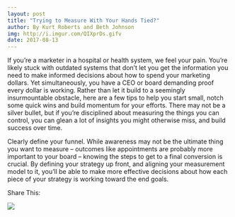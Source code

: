 ```yaml
---
layout: post
title: "Trying to Measure With Your Hands Tied?"
author: By Kurt Roberts and Beth Johnson
img: http://i.imgur.com/QIXprDs.gifv
date: 2017-08-13
---
```


If you’re a marketer in a hospital or health system, we feel your pain. You’re likely stuck with outdated systems that don’t let you get the information you need to make informed decisions about how to spend your marketing dollars. Yet simultaneously, you have a CEO or board demanding proof every dollar is working. Rather than let it build to a seemingly insurmountable obstacle, here are a few tips to help you start small, notch some quick wins and build momentum for your efforts. There may not be a silver bullet, but if you’re disciplined about measuring the things you can control, you can glean a lot of insights you might otherwise miss, and build success over time. 

Clearly define your funnel. While awareness may not be the ultimate thing you want to measure – outcomes like appointments are probably more important to your board – knowing the steps to get to a final conversion is crucial. By defining your strategy up front, and aligning your measurement model to it, you’ll be able to make more effective decisions about how each piece of your strategy is working toward the end goals.

<p>Share This:</p>
<a href="" target="_blank"><img src="url(img/Icons/facebook_icon.png)"></a>